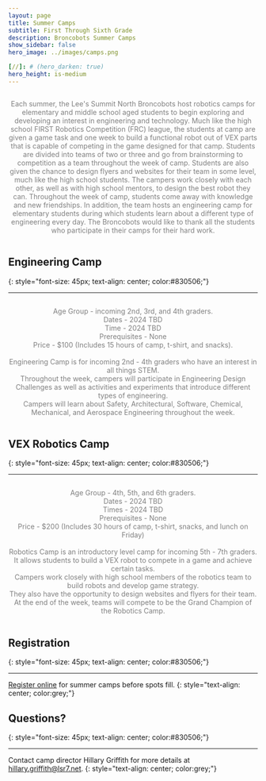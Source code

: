 ```yaml
---
layout: page
title: Summer Camps 
subtitle: First Through Sixth Grade
description: Broncobots Summer Camps
show_sidebar: false
hero_image: ../images/camps.png

[//]: # (hero_darken: true)
hero_height: is-medium
---
```


<div class="centered">
    <p style="color:grey; display: inline-block; text-align: center;">             Each summer, the Lee's Summit North Broncobots host robotics camps for elementary and middle school aged students to begin exploring and developing an interest in engineering and technology. Much like the high school FIRST Robotics Competition (FRC) league, the students at camp are given a game task and one week to build a functional robot out of VEX parts that is capable of competing in the game designed for that camp. Students are divided into teams of two or three and go from brainstorming to competition as a team throughout the week of camp. Students are also given the chance to design flyers and websites for their team in some level, much like the high school students. The campers work closely with each other, as well as with high school mentors, to design the best robot they can. Throughout the week of camp, students come away with knowledge and new friendships. In addition, the team hosts an engineering camp for elementary students during which students learn about a different type of engineering every day. The Broncobots would like to thank all the students who participate in their camps for their hard work.
        </p>
</div>

## Engineering Camp
{: style="font-size: 45px; text-align: center; color:#830506;"}
***
<div style="text-align: center;">
    <p style="color:grey; display: inline-block; text-align: center;">
            Age Group - incoming 2nd, 3rd, and 4th graders.
            <br>
            Dates - 2024 TBD
            <br>
            Time - 2024 TBD
            <br>
            Prerequisites - None
            <br>
            Price - $100 (Includes 15 hours of camp, t-shirt, and snacks).
            <br><br>
            Engineering Camp is for incoming 2nd - 4th graders who have an interest in all things STEM. <br>
            Throughout the week, campers will participate in Engineering Design Challenges as well as activities and experiments that introduce different types of engineering. 
            <br>Campers will learn about Safety, Architectural, Software, Chemical, Mechanical, and Aerospace Engineering throughout the week.
        </p>
</div>


## VEX Robotics Camp
{: style="font-size: 45px; text-align: center; color:#830506;"}
***

<div style="text-align: center;">
            <p style="color:grey; display: inline-block; text-align: center;">
            Age Group - 4th, 5th, and 6th graders.
            <br>
            Dates - 2024 TBD
            <br>
            Times - 2024 TBD
            <br>
            Prerequisites - None
            <br>
            Price - $200 (Includes 30 hours of camp, t-shirt, snacks, and lunch on Friday)
            <br><br>
            Robotics Camp is an introductory level camp for incoming 5th - 7th graders.
            <br>It allows students to build a VEX robot to compete in a game and achieve certain tasks. 
            <br>Campers work closely with high school members of the robotics team to build robots and develop game strategy. 
            <br>They also have the opportunity to design websites and flyers for their team. 
            <br>At the end of the week, teams will compete to be the Grand Champion of the Robotics Camp. 
        </p>
</div>



## Registration
{: style="font-size: 45px; text-align: center; color:#830506;"}
***

[Register online](https://www.lsnbroncoscamps.com/robotics-and-engineering-camps.cfm) for summer camps before spots fill.
{: style="text-align: center; color:grey;"}

## Questions?
{: style="font-size: 45px; text-align: center; color:#830506;"}
***

Contact camp director Hillary Griffith for more details at [hillary.griffith@lsr7.net](mailto:hillary.griffith@lsr7.net).
{: style="text-align: center; color:grey;"}
